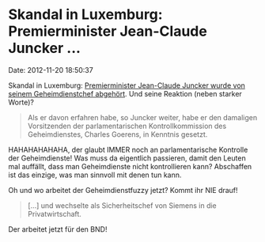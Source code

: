 Skandal in Luxemburg: Premierminister Jean-Claude Juncker \...
==============================================================

Date: 2012-11-20 18:50:37

Skandal in Luxemburg: [Premierminister Jean-Claude Juncker wurde von
seinem Geheimdienstchef
abgehört](http://www.wort.lu/de/view/premier-juncker-abgehoert-geheimdienstchef-nahm-2008-gespraech-auf-50ab03cfe4b051a650a54cb3).
Und seine Reaktion (neben starker Worte)?

> Als er davon erfahren habe, so Juncker weiter, habe er den damaligen
> Vorsitzenden der parlamentarischen Kontrollkommission des
> Geheimdienstes, Charles Goerens, in Kenntnis gesetzt.

HAHAHAHAHAHA, der glaubt IMMER noch an parlamentarische Kontrolle der
Geheimdienste! Was muss da eigentlich passieren, damit den Leuten mal
auffällt, dass man Geheimdienste nicht kontrollieren kann? Abschaffen
ist das einzige, was man sinnvoll mit denen tun kann.

Oh und wo arbeitet der Geheimdienstfuzzy jetzt? Kommt ihr NIE drauf!

> \[\...\] und wechselte als Sicherheitschef von Siemens in die
> Privatwirtschaft.

Der arbeitet jetzt für den BND!
